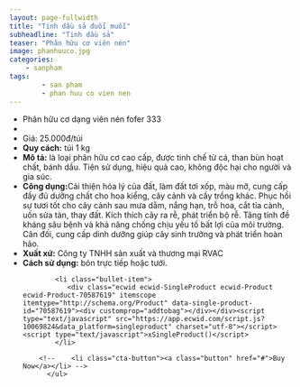 ```yaml
---
layout: page-fullwidth
title: "Tinh dầu sả đuổi muỗi"
subheadline: "Tinh dầu sả"
teaser: "Phân hữu cơ viên nén"
image: phanhuuco.jpg
categories:
    - sanpham
tags:
        - san pham
        - phan huu co vien nen
---
```

<!--more-->
 

<div class="row t60">
          <ul class="pricing-table">
            <li class="title">Phân hữu cơ dạng viên nén fofer 333</li>
            <li class="bullet-item"><a href=""><img src="{{ site.urlimg }}tinhdausa_1.jpg" alt=""></a></li>
            <li class="price">Giá: 25.000đ/túi</li>
            <li class="bullet-item"><b>Quy cách:</b> túi 1 kg</li>
            <li class="bullet-item"><b>Mô tả:</b> là loại phân hữu cơ cao cấp, được tinh chế từ cá, than bùn hoạt chất, bánh dầu. Tiện sử dụng, hiệu quả cao, không độc hại cho người và gia súc. </li>
            <li class="bullet-item"><b>Công dụng:</b>Cải thiện hóa lý của đất, làm đất tơi xốp, màu mỡ, cung cấp đầy đủ dưỡng chất cho hoa kiểng, cây cảnh và cầy trồng khác. Phục hồi sự tươi tốt cho cây cảnh sau mưa dằm, nắng hạn, trỗ hoa, cắt tỉa cành, uốn sửa tàn, thay đất. Kích thích cây ra rễ, phát triển bộ rễ. Tăng tính đề kháng sâu bệnh và khả năng chống chịu yếu tố bất lợi của môi trường. Cân đối, cung cấp dinh dưỡng giúp cây sinh trưởng và phát triển hoàn hảo.</li>
            <li class="bullet-item"><b>Xuất xứ:</b> Công ty TNHH sản xuất và thương mại RVAC</li>
            <li class="bullet-item"><b>Cách sử dụng:</b> bón trực tiếp hoặc tưới.</li>
            
            <li class="bullet-item">
               <div class="ecwid ecwid-SingleProduct ecwid-Product ecwid-Product-70587619" itemscope itemtype="http://schema.org/Product" data-single-product-id="70587619"><div customprop="addtobag"></div></div><script type="text/javascript" src="https://app.ecwid.com/script.js?10069824&data_platform=singleproduct" charset="utf-8"></script><script type="text/javascript">xSingleProduct()</script>
            </li>

        <!--    <li class="cta-button"><a class="button" href="#">Buy Now</a></li> -->
          </ul>
</div>
